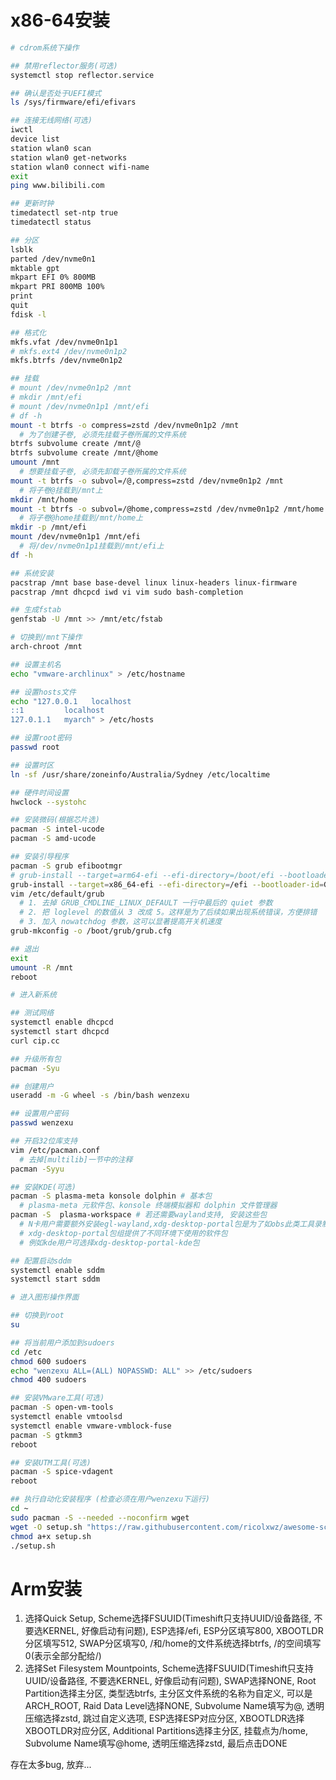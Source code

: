 # x86-64安装

```sh
# cdrom系统下操作

## 禁用reflector服务(可选)
systemctl stop reflector.service

## 确认是否处于UEFI模式
ls /sys/firmware/efi/efivars

## 连接无线网络(可选)
iwctl
device list
station wlan0 scan
station wlan0 get-networks
station wlan0 connect wifi-name
exit
ping www.bilibili.com

## 更新时钟
timedatectl set-ntp true
timedatectl status

## 分区
lsblk
parted /dev/nvme0n1
mktable gpt
mkpart EFI 0% 800MB
mkpart PRI 800MB 100%
print
quit
fdisk -l

## 格式化
mkfs.vfat /dev/nvme0n1p1
# mkfs.ext4 /dev/nvme0n1p2
mkfs.btrfs /dev/nvme0n1p2

## 挂载
# mount /dev/nvme0n1p2 /mnt
# mkdir /mnt/efi
# mount /dev/nvme0n1p1 /mnt/efi
# df -h
mount -t btrfs -o compress=zstd /dev/nvme0n1p2 /mnt
  # 为了创建子卷, 必须先挂载子卷所属的文件系统
btrfs subvolume create /mnt/@
btrfs subvolume create /mnt/@home
umount /mnt
  # 想要挂载子卷, 必须先卸载子卷所属的文件系统
mount -t btrfs -o subvol=/@,compress=zstd /dev/nvme0n1p2 /mnt
  # 将子卷@挂载到/mnt上
mkdir /mnt/home
mount -t btrfs -o subvol=/@home,compress=zstd /dev/nvme0n1p2 /mnt/home
  # 将子卷@home挂载到/mnt/home上
mkdir -p /mnt/efi
mount /dev/nvme0n1p1 /mnt/efi
  # 将/dev/nvme0n1p1挂载到/mnt/efi上
df -h

## 系统安装
pacstrap /mnt base base-devel linux linux-headers linux-firmware
pacstrap /mnt dhcpcd iwd vi vim sudo bash-completion

## 生成fstab
genfstab -U /mnt >> /mnt/etc/fstab

# 切换到/mnt下操作
arch-chroot /mnt

## 设置主机名
echo "vmware-archlinux" > /etc/hostname

## 设置hosts文件
echo "127.0.0.1   localhost
::1         localhost
127.0.1.1   myarch" > /etc/hosts

## 设置root密码
passwd root

## 设置时区
ln -sf /usr/share/zoneinfo/Australia/Sydney /etc/localtime

## 硬件时间设置
hwclock --systohc

## 安装微码(根据芯片选)
pacman -S intel-ucode
pacman -S amd-ucode

## 安装引导程序
pacman -S grub efibootmgr
# grub-install --target=arm64-efi --efi-directory=/boot/efi --bootloader-id=GRUB
grub-install --target=x86_64-efi --efi-directory=/efi --bootloader-id=GRUB
vim /etc/default/grub
  # 1. 去掉 GRUB_CMDLINE_LINUX_DEFAULT 一行中最后的 quiet 参数
  # 2. 把 loglevel 的数值从 3 改成 5。这样是为了后续如果出现系统错误，方便排错
  # 3. 加入 nowatchdog 参数，这可以显著提高开关机速度
grub-mkconfig -o /boot/grub/grub.cfg

## 退出
exit
umount -R /mnt
reboot

# 进入新系统

## 测试网络
systemctl enable dhcpcd
systemctl start dhcpcd
curl cip.cc

## 升级所有包
pacman -Syu

## 创建用户
useradd -m -G wheel -s /bin/bash wenzexu

## 设置用户密码
passwd wenzexu

## 开启32位库支持
vim /etc/pacman.conf
  # 去掉[multilib]一节中的注释
pacman -Syyu

## 安装KDE(可选)
pacman -S plasma-meta konsole dolphin # 基本包
  # plasma-meta 元软件包、konsole 终端模拟器和 dolphin 文件管理器
pacman -S  plasma-workspace # 若还需要wayland支持, 安装这些包
  # N卡用户需要额外安装egl-wayland,xdg-desktop-portal包是为了如obs此类工具录制屏幕使用
  # xdg-desktop-portal包组提供了不同环境下使用的软件包
  # 例如kde用户可选择xdg-desktop-portal-kde包

## 配置启动sddm
systemctl enable sddm
systemctl start sddm

# 进入图形操作界面

## 切换到root
su

## 将当前用户添加到sudoers
cd /etc
chmod 600 sudoers
echo "wenzexu ALL=(ALL) NOPASSWD: ALL" >> /etc/sudoers
chmod 400 sudoers

## 安装VMware工具(可选)
pacman -S open-vm-tools
systemctl enable vmtoolsd
systemctl enable vmware-vmblock-fuse
pacman -S gtkmm3
reboot

## 安装UTM工具(可选)
pacman -S spice-vdagent
reboot

## 执行自动化安装程序 (检查必须在用户wenzexu下运行)
cd ~
sudo pacman -S --needed --noconfirm wget
wget -O setup.sh "https://raw.githubusercontent.com/ricolxwz/awesome-scripts/master/arch/setup.sh"
chmod a+x setup.sh
./setup.sh
```

# Arm安装

1. 选择Quick Setup, Scheme选择FSUUID(Timeshift只支持UUID/设备路径, 不要选KERNEL, 好像启动有问题), ESP选择/efi, ESP分区填写800, XBOOTLDR分区填写512, SWAP分区填写0, /和/home的文件系统选择btrfs, /的空间填写0(表示全部分配给/)
2. 选择Set Filesystem Mountpoints, Scheme选择FSUUID(Timeshift只支持UUID/设备路径, 不要选KERNEL, 好像启动有问题), SWAP选择NONE, Root Partition选择主分区, 类型选btrfs, 主分区文件系统的名称为自定义, 可以是ARCH_ROOT, Raid Data Level选择NONE, Subvolume Name填写为@, 透明压缩选择zstd, 跳过自定义选项, ESP选择ESP对应分区, XBOOTLDR选择XBOOTLDR对应分区, Additional Partitions选择主分区, 挂载点为/home, Subvolume Name填写@home, 透明压缩选择zstd, 最后点击DONE

存在太多bug, 放弃...
